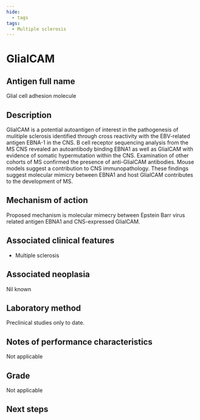 ```yaml
---
hide:
  - tags
tags:
  - Multiple sclerosis
---
```


# GlialCAM

## Antigen full name
Glial cell adhesion molecule

## Description
GlialCAM is a potential autoantigen of interest in the pathogenesis of mulitiple sclerosis identified through cross reactivity with the EBV-related antigen EBNA-1 in the CNS. B cell receptor sequencing analysis from the MS CNS revealed an autoantibody binding  EBNA1 as well as GlialCAM with evidence of somatic hypermutation within the CNS. Examination of other cohorts of MS confirmed the presence of anti-GlialCAM antibodies. Mouse models suggest a contribution to CNS immunopathology. These findings suggest molecular mimicry between EBNA1 and host GlialCAM contributes to the development of MS.

## Mechanism of action
Proposed mechanism is molecular mimecry between Epstein Barr virus related antigen EBNA1 and CNS-expressed GlialCAM.

## Associated clinical features
 - Multiple sclerosis

## Associated neoplasia
Nil known

## Laboratory method
Preclinical studies only to date.

## Notes of performance characteristics
Not applicable

## Grade
Not applicable

## Next steps

[^1]: Lanz, T.V., Brewer, R.C., Ho, P.P. et al. Clonally expanded B cells in multiple sclerosis bind EBV EBNA1 and GlialCAM. Nature (2022). 
